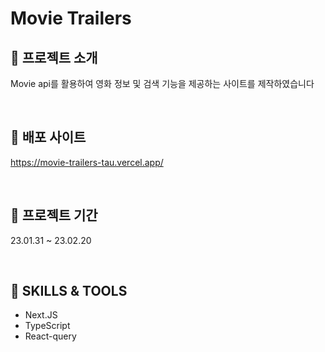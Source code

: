 # Movie Trailers

## 🌱 프로젝트 소개

Movie api를 활용하여 영화 정보 및 검색 기능을 제공하는 사이트를 제작하였습니다

<br />

## 📎 배포 사이트

https://movie-trailers-tau.vercel.app/

<br />

## 📅 프로젝트 기간

23.01.31 ~ 23.02.20

<br />

## 🏹 SKILLS & TOOLS

- Next.JS
- TypeScript
- React-query

<br />
